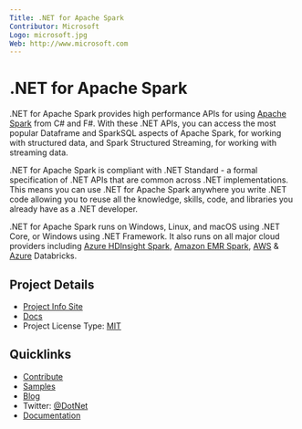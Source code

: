 ```yaml
---
Title: .NET for Apache Spark
Contributor: Microsoft
Logo: microsoft.jpg
Web: http://www.microsoft.com
---
```

# .NET for Apache Spark

.NET for Apache Spark provides high performance APIs for using [Apache Spark](https://spark.apache.org/) from C# and F#. With these .NET APIs, you can access the most popular Dataframe and SparkSQL aspects of Apache Spark, for working with structured data, and Spark Structured Streaming, for working with streaming data. 

.NET for Apache Spark is compliant with .NET Standard - a formal specification of .NET APIs that are common across .NET implementations. This means you can use .NET for Apache Spark anywhere you write .NET code allowing you to reuse all the knowledge, skills, code, and libraries you already have as a .NET developer. 

.NET for Apache Spark runs on Windows, Linux, and macOS using .NET Core, or Windows using .NET Framework. It also runs on all major cloud providers including [Azure HDInsight Spark](deployment/README.md#azure-hdinsight-spark), [Amazon EMR Spark](deployment/README.md#amazon-emr-spark), [AWS](deployment/README.md#databricks) & [Azure](deployment/README.md#databricks) Databricks.

## Project Details

* [Project Info Site](https://github.com/dotnet/spark)
* [Docs](https://github.com/dotnet/spark/tree/master/docs)
* Project License Type: [MIT](https://github.com/dotnet/spark/blob/master/LICENSE)

## Quicklinks

* [Contribute](https://github.com/dotnet/spark/blob/master/CONTRIBUTING.md)
* [Samples](https://github.com/dotnet/spark#samples)
* [Blog](https://blogs.msdn.microsoft.com/dotnet/)
* Twitter: [@DotNet](https://twitter.com/dotnet)
* [Documentation](https://docs.microsoft.com/dotnet)